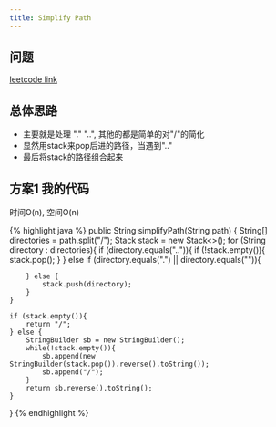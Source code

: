 ```yaml
---
title: Simplify Path
---
```


## 问题
[leetcode link](https://leetcode.com/problems/simplify-path/description/)

## 总体思路
- 主要就是处理 "." "..", 其他的都是简单的对"/"的简化
- 显然用stack来pop后进的路径，当遇到".."
- 最后将stack的路径组合起来

## 方案1 我的代码
时间O(n), 空间O(n)

{% highlight java %}
public String simplifyPath(String path) {
    String[] directories = path.split("/");
    Stack<String> stack = new Stack<>();
    for (String directory : directories){
        if (directory.equals("..")){
            if (!stack.empty()){
                stack.pop();
            }
        }  else if (directory.equals(".") || directory.equals("")){

        } else {
            stack.push(directory);
        }
    }

    if (stack.empty()){
        return "/";
    } else {
        StringBuilder sb = new StringBuilder();
        while(!stack.empty()){
            sb.append(new StringBuilder(stack.pop()).reverse().toString());
            sb.append("/");
        }
        return sb.reverse().toString();
    }
}
{% endhighlight %}
